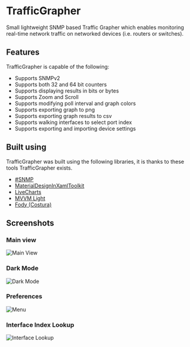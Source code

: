# TrafficGrapher

Small lightweight SNMP based Traffic Grapher which enables monitoring real-time network traffic on networked devices (i.e. routers or switches). 

## Features

TrafficGrapher is capable of the following:

- Supports SNMPv2
- Supports both 32 and 64 bit counters
- Supports displaying results in bits or bytes
- Supports Zoom and Scroll
- Supports modifying poll interval and graph colors
- Supports exporting graph to png
- Supports exporting graph results to csv
- Supports walking interfaces to select port index
- Supports exporting and importing device settings

## Built using

TrafficGrapher was built using the following libraries, it is thanks to these tools TrafficGrapher exists.

- [#SNMP](https://github.com/lextudio/sharpsnmplib)
- [MaterialDesignInXamlToolkit](https://github.com/MaterialDesignInXAML/MaterialDesignInXamlToolkit)
- [LiveCharts](https://github.com/Live-Charts/Live-Charts)
- [MVVM Light](https://github.com/lbugnion/mvvmlight)
- [Fody (Costura)](https://github.com/Fody)

## Screenshots

### Main view

![Main View](https://github.com/oMaN-Rod/TrafficGrapher/raw/master/web/images/main.png "Main View")

### Dark Mode

![Dark Mode](https://github.com/oMaN-Rod/TrafficGrapher/raw/master/web/images/dark.png "Dark Mode")

### Preferences

![Menu](https://github.com/oMaN-Rod/TrafficGrapher/raw/master/web/images/menu.png "Menu")

### Interface Index Lookup

![Interface Lookup](https://github.com/oMaN-Rod/TrafficGrapher/raw/master/web/images/interfaces.png "Interface Lookup")

